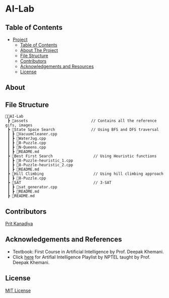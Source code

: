 # AI-Lab

## Table of Contents

- [Project](#AI-Lab)
  - [Table of Contents](#table-of-contents)
  - [About The Project](#about-the-project)
  - [File Structure](#file-structure)
  - [Contributors](#contributors)
  - [Acknowledgements and Resources](#acknowledgements-and-references)
  - [License](#license)
  
## About

## File Structure
```
👨‍💻AI-Lab
 ┣ 📂assets                            // Contains all the reference gifs, images
 ┣ 📂State Space Search                // Using BFS and DFS traversal
 ┃ ┣ 📄VacuumCleaner.cpp                
 ┃ ┣ 📄WaterJug.cpp
 ┃ ┣ 📄8-Puzzle.cpp
 ┃ ┣ 📄N-Queens.cpp
 ┃ ┣ 📄README.md
 ┣ 📂Best First Search                  // Using Heuristic functions  
 ┃ ┣ 📄8-Puzzle-heuristic_1.cpp
 ┃ ┣ 📄8-Puzzle-heuristic_2.cpp
 ┃ ┣ 📄README.md 
 ┣ 📂Hill Climbing                      // Using hill climbing approach
 ┃ ┣ 📄8-Puzzle.cpp
 ┣ 📂SAT                                // 3-SAT
 ┃ ┣ 📄sat_generator.cpp
 ┃ ┣ 📄README.md
 ┣ 📄README.md 
``` 

## Contributors

[Prit Kanadiya](https://github.com/PritK99)

## Acknowledgements and References
* Textbook: First Course in Artificial Intelligence by Prof. Deepak Khemani.
* Click <a href="https://www.youtube.com/playlist?list=PLEAYkSg4uSQ1FaQoCxoFvmMFnBsHTBokj">here</a> for Artifial Intelligence Playlist by NPTEL taught by Prof. Deepak Khemani.
 
## License
[MIT License](https://opensource.org/licenses/MIT)